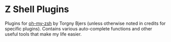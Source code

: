 # Z Shell Plugins

Plugins for [oh-my-zsh](https://github.com/robbyrussell/oh-my-zsh) by Torgny Bjers (unless otherwise noted in credits for specific plugins).
Contains various auto-complete functions and other useful tools that make my life easier.
